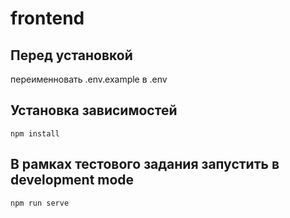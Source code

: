 # frontend

## Перед установкой

переименновать .env.example в .env

## Установка зависимостей

```
npm install
```

## В рамках тестового задания запустить в development mode

```
npm run serve
```
